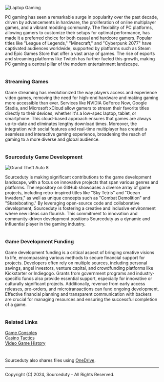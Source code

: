 ![Laptop Gaming](https://github.com/sourceduty/Game_Development/assets/123030236/c55da4e2-197a-44a1-aabf-f89a2dae3042)

PC gaming has seen a remarkable surge in popularity over the past decade, driven by advancements in hardware, the proliferation of online multiplayer games, and a vibrant modding community. The flexibility of PC platforms, allowing gamers to customize their setups for optimal performance, has made it a preferred choice for both casual and hardcore gamers. Popular titles like "League of Legends," "Minecraft," and "Cyberpunk 2077" have captivated audiences worldwide, supported by platforms such as Steam and Epic Games Store that offer a vast array of games. The rise of esports and streaming platforms like Twitch has further fueled this growth, making PC gaming a central pillar of the modern entertainment landscape.

#
### Streaming Games

Game streaming has revolutionized the way players access and experience video games, removing the need for high-end hardware and making gaming more accessible than ever. Services like NVIDIA GeForce Now, Google Stadia, and Microsoft xCloud allow gamers to stream their favorite titles directly to their devices, whether it's a low-spec laptop, tablet, or smartphone. This cloud-based approach ensures that games are always up-to-date and eliminates lengthy download times. Moreover, the integration with social features and real-time multiplayer has created a seamless and interactive gaming experience, broadening the reach of gaming to a more diverse and global audience.

#
### Sourceduty Game Development

![Grand Theft Auto 8](https://github.com/sourceduty/Game_Development/assets/123030236/22aa1c1b-e7a0-4fb6-a3ed-fadd5ac6c627)

Sourceduty is making significant contributions to the game development landscape, with a focus on innovative projects that span various genres and platforms. The repository on GitHub showcases a diverse array of game projects, including retro-inspired titles like "Sky Tetris" and "Ocean Invaders," as well as unique concepts such as "Combat Demolition" and "Skateboating." By leveraging open-source code and collaborative development, Sourceduty is fostering a creative and inclusive environment where new ideas can flourish. This commitment to innovation and community-driven development positions Sourceduty as a dynamic and influential player in the gaming industry.

#
### Game Development Funding

Game development funding is a critical aspect of bringing creative visions to life, encompassing various methods to secure financial support for projects. Developers often rely on multiple sources, including personal savings, angel investors, venture capital, and crowdfunding platforms like Kickstarter or Indiegogo. Grants from government programs and industry-specific funds also provide essential support, especially for innovative or culturally significant projects. Additionally, revenue from early access releases, pre-orders, and microtransactions can fund ongoing development. Effective financial planning and transparent communication with backers are crucial for managing resources and ensuring the successful completion of a game.

#
### Related Links

[Game Consoles](https://github.com/sourceduty/Game_Consoles)
<br>
[Casino Tactics](https://github.com/sourceduty/Casino_Tactics)
<br>
[Video Game History](https://github.com/sourceduty/Video_Game_History)

#

Sourceduty also shares files using [OneDrive](https://1drv.ms/u/s!AumZxqj6wFkfhxSi1JbL7tJmhDCR?e=Rp0Jnr).

***
Copyright (C) 2024, Sourceduty - All Rights Reserved.
